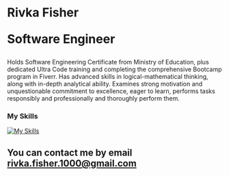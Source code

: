 # <b> Rivka Fisher </b> </span> </br>  <p> Software Engineer</p>

Holds Software Engineering Certificate from Ministry of Education,
plus dedicated Ultra Code training and completing the comprehensive Bootcamp program in Fiverr.
Has advanced skills in logical-mathematical thinking, along with in-depth analytical ability.
Examines strong motivation and unquestionable commitment to excellence, eager to learn,
performs tasks responsibly and professionally and thoroughly perform them.

### My Skills 
[![My Skills](https://skillicons.dev/icons?i=react,angular,nodejs,nextjs,nestjs,cs,dotnet,java,js,ts,html,css,redux,aws,docker,cpp,py,c,git,github,jira,firebase,figma,clion,anaconda,bootstrap,mongodb,visualstudio,vscode,postman,stackoverflow,linux,ai,pr,ps)](https://skillicons.dev)





###

## <b>You can contact me by email [rivka.fisher.1000@gmail.com](mailto:rivka.fisher.1000@gmail.com)</b>

